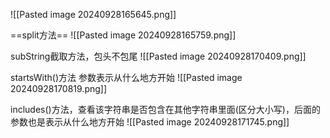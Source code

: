 ![[Pasted image 20240928165645.png]]

==split方法==
![[Pasted image 20240928165759.png]]


subString截取方法，包头不包尾
![[Pasted image 20240928170409.png]]

startsWith()方法
参数表示从什么地方开始
![[Pasted image 20240928170819.png]]


includes()方法，查看该字符串是否包含在其他字符串里面(区分大小写)，后面的参数也是表示从什么地方开始
![[Pasted image 20240928171745.png]]